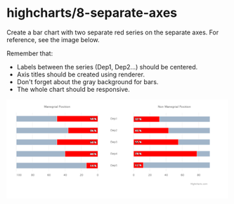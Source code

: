 # highcharts/8-separate-axes

Create a bar chart with two separate red series on the separate axes. For reference, see the image below.

Remember that:

- Labels between the series (Dep1, Dep2...) should be centered.
- Axis titles should be created using renderer.
- Don't forget about the gray background for bars.
- The whole chart should be responsive.

![exercise-4.PNG](exercise-4.PNG)
